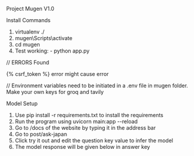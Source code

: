 Project Mugen V1.0

Install Commands
 1. virtualenv ./
 2. mugen\Scripts\activate
 3. cd mugen
 4. Test working: - python app.py
 
// ERRORS Found

{% csrf_token %} error might cause error

// Environment variables need to be initiated in a .env file in mugen folder. Make your own keys for groq and tavily

Model Setup
 1. Use pip install -r requirements.txt to install the requirements
 2. Run the program using uvicorn main:app --reload
 3. Go to /docs of the website by typing it in the address bar
 4. Go to post/ask-japan
 5. Click try it out and edit the question key value to infer the model
 6. The model response will be given below in answer key

